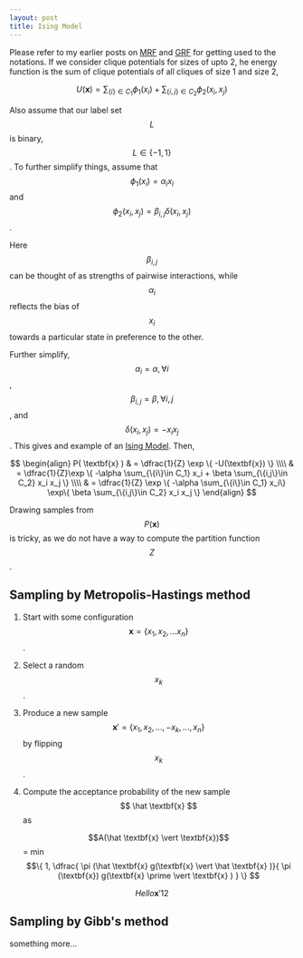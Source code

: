 ```yaml
---
layout: post
title: Ising Model
---
```

Please refer to my earlier posts on [MRF](https://pchanda.github.io/MarkovRandomFields/) and [GRF](https://pchanda.github.io/GibbsRandomField/) for getting used to the notations. If we consider clique potentials for sizes of upto 2, he energy function is the sum of clique potentials of all cliques of size 1 and size 2,

$$ U( \textbf{x} ) = \sum_{\{i\}\in C_1} \phi_1(x_i) + \sum_{\{i,j\}\in C_2} \phi_2(x_i,x_j) $$

Also assume that our label set $$ L $$ is binary, $$L \in \{-1,1\}$$. To further simplify things, assume that $$\phi_1(x_i)=\alpha_i x_i $$ and $$ \phi_2(x_i,x_j) = \beta_{i,j} \delta(x_i,x_j) $$. 

Here $$\beta_{i,j}$$ can be thought of as strengths of pairwise interactions, while $$\alpha_i$$ reflects the bias of $$x_i$$ towards a particular state in preference to the other. 

Further simplify, $$\alpha_i = \alpha, \forall i $$, $$\beta_{i,j} = \beta, \forall i,j $$, and $$\delta(x_i,x_j) = -x_i x_j $$. This gives and example of an [Ising Model](https://en.wikipedia.org/wiki/Ising_model). Then,

$$
\begin{align}
P( \textbf{x} ) & = \dfrac{1}{Z} \exp \{ -U(\textbf{x}) \} \\\\
& = \dfrac{1}{Z}\exp \{ -\alpha \sum_{\{i\}\in C_1} x_i  + \beta \sum_{\{i,j\}\in C_2} x_i x_j  \} \\\\
& = \dfrac{1}{Z}  \exp \{ -\alpha \sum_{\{i\}\in C_1} x_i\}  \exp\{ \beta \sum_{\{i,j\}\in C_2} x_i x_j \}   
\end{align}
$$

Drawing samples from $$P(\textbf{x})$$ is tricky, as we do not have a way to compute the partition function $$Z$$. 

## Sampling by Metropolis-Hastings method

1. Start with some configuration $$\textbf{x} = \{x_1,x_2,...x_n\}$$.
2. Select a random $$x_k$$. 
3. Produce a new sample $$\textbf{x} \prime = \{x_1,x_2,...,-x_k,...,x_n \}$$ by flipping $$x_k$$.
4. Compute the acceptance probability of the new sample $$ \hat \textbf{x} $$ as 

    $$A(\hat \textbf{x} \vert \textbf{x})$$ = min $$\{ 1, \dfrac{ \pi (\hat \textbf{x}  g(\textbf{x} \vert \hat \textbf{x} )}{ \pi (\textbf{x}) g(\textbf{x} \prime \vert \textbf{x} ) } \} $$ 


$$ Hello \textbf{x} \prime 12 $$

## Sampling by Gibb's method

something more...
